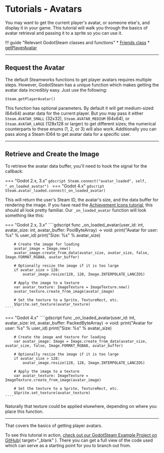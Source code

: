 # Tutorials - Avatars

You may want to get the current player's avatar, or someone else's, and display it in your game. This tutorial will walk you through the basics of avatar retrieval and passing it to a sprite so you can use it.


<div class="start-grid" markdown>

!!! guide "Relevant GodotSteam classes and functions"
	* [Friends class](../classes/friends.md)
		* [getPlayerAvatar](../classes/friends.md#getplayeravatar)
</div>

---

## Request the Avatar

The default Steamworks functions to get player avatars requires multiple steps. However, GodotSteam has a unique function which makes getting the avatar data incredibly easy. Just use the following:

````gdscript
Steam.getPlayerAvatar()
````

This function has optional parameters. By default it will get medium-sized (64x64) avatar data for the current player. But you may pass it either `Steam.AVATAR_SMALL` (32x32), `Steam.AVATAR_MEDIUM` (64x64), or `Steam.AVATAR_LARGE` (128x128 or larger) to get different sizes; the numerical counterparts to these enums (1, 2, or 3) will also work. Additionally you can pass along a Steam ID64 to get avatar data for a specific user.

---

## Retrieve and Create the Image

To retrieve the avatar data buffer, you'll need to hook the signal for the callback:

=== "Godot 2.x, 3.x"
	````gdscript
	Steam.connect("avatar_loaded", self, "_on_loaded_avatar")
	````
=== "Godot 4.x"
	````gdscript
	Steam.avatar_loaded.connect(_on_loaded_avatar)
	````

This will return the user's Steam ID, the avatar's size, and the data buffer for rendering the image. If you have read the [Achievement Icons tutorial](achievement_icons.md), this should all look pretty familiar. Our `_on_loaded_avatar` function will look something like this:

=== "Godot 2.x, 3.x"
	````gdscript
	func _on_loaded_avatar(user_id: int, avatar_size: int, avatar_buffer: PoolByteArray) -> void:
		print("Avatar for user: %s" % user_id)
		print("Size: %s" % avatar_size)

		# Create the image for loading
		avatar_image = Image.new()
		avatar_image.create_from_data(avatar_size, avatar_size, false, Image.FORMAT_RGBA8, avatar_buffer)
		
		# Optionally resize the image if it is too large
		if avatar_size > 128:
			avatar_image.resize(128, 128, Image.INTERPOLATE_LANCZOS)

		# Apply the image to a texture
		var avatar_texture: ImageTexture = ImageTexture.new()
		avatar_texture.create_from_image(avatar_image)

		# Set the texture to a Sprite, TextureRect, etc.
		$Sprite.set_texture(avatar_texture)
	````
=== "Godot 4.x"
	````gdscript
	func _on_loaded_avatar(user_id: int, avatar_size: int, avatar_buffer: PackedByteArray) -> void:
		print("Avatar for user: %s" % user_id)
		print("Size: %s" % avatar_size)

		# Create the image and texture for loading
		var avatar_image: Image = Image.create_from_data(avatar_size, avatar_size, false, Image.FORMAT_RGBA8, avatar_buffer)

		# Optionally resize the image if it is too large
		if avatar_size > 128:
			avatar_image.resize(128, 128, Image.INTERPOLATE_LANCZOS)

		# Apply the image to a texture
		var avatar_texture: ImageTexture = ImageTexture.create_from_image(avatar_image)

		# Set the texture to a Sprite, TextureRect, etc.
		$Sprite.set_texture(avatar_texture)
	````

Naturally that texture could be applied elsewhere, depending on where you place this function.

---

That covers the basics of getting player avatars.

To see this tutorial in action, [check out our GodotSteam Example Project on GitHub](https://github.com/CoaguCo-Industries/GodotSteam-Example-Project){ target="\_blank" }. There you can get a full view of the code used which can serve as a starting point for you to branch out from.

